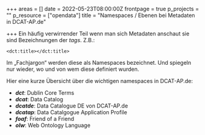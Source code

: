 +++
areas = []
date = 2022-05-23T08:00:00Z
frontpage = true
p_projects = ""
p_resource = ["opendata"]
title = "Namespaces / Ebenen bei Metadaten in DCAT-AP.de"

+++
Ein häufig verwirrender Teil wenn man sich Metadaten anschaut sie sind Bezeichnungen der _tags_. Z.B.: 

    <dct:title></dct:title>

Im „Fachjargon“ werden diese als Namespaces bezeichnet. Und spiegeln nur wieder, wo und von wem diese definiert wurden. 

Hier eine kurze Übersicht über die wichtigen namespaces in DCAT-AP.de:

* **_dct_**: Dublin Core Terms 
* **_dcat_**: Data Catalog
* **_dcatde_**: Data Catalogue DE von DCAT-AP.de
* **_dcatap_**: Data Catalgogue Application Profile
* **_foaf_**: Friend of a Friend
* **_olw_**:  Web Ontology Language
